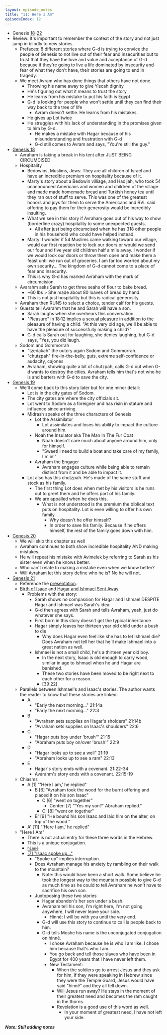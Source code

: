```yaml
---
layout: episode_notes
title: "11: Here I Am"
episodeIndex: 12
---
```

- Genesis [18](https://www.bible.com/bible/111/GEN.18)-[22](https://www.bible.com/bible/111/GEN.22)
- Review: It's important to remember the context of the story and not just jump in blindly to new stories.
  - Prefaces: 8 different stories where G-d is trying to convice the people of Genesis to not live out of their fear and insecurities but to trust that they have the love and value and acceptance of G-d because if they're going to live a life dominated by insecurity and fear of what they don't have, their stories are going to end in tragedy.
  - We meet Avram who has done things that others have not done.
    - Throwing his name away to give Yiscah dignity
    - He's figuring out what it means to trust the story
    - He learns from his mistake to put his faith is Egypt
    - G-d is looking for people who won't settle until they can find their way back to the tree of life
      - Avram doesn't settle. He learns from his mistakes.
    - He gives up Lot twice
    - He struggles with his lack of understanding in the promises given to him by G-d.
      - He makes a mistake with Hagar because of his misunderstanding and frustration with G-d
      - G-d still comes to Avram and says, "You're still the guy."
- [Genesis 18](https://www.bible.com/bible/111/GEN.18)
  - Avraham is taking a break in his tent after JUST BEING CIRCUMCISED
  - Hospitality
    - Bedowins, Muslims, Jews: They are all children of Israel and have an incredible premium on hospitality because of it.
    - Marty's story about a Bedowin villiage, and Hadijah, who took 54 unannounced Americans and women and children of the village and made made homemade bread and Turkish honey tea until they ran out of stuff to serve. This was one of the greatest honors and joys for them to serve the Americans and RVL said offering to pay them for their generosity would be incredibly insulting.
    - What we see in this story if Avraham goes out of his way to show (borderline crazy) hospitality to some unexpected guests.
      - All after just being circumcised when he has 318 other people in his household who could have helped instead.
    - Marty: I wonder if 54 Muslims came walking toward our village, would our first reaction be to lock our doors or would we send our four and five year old children half a mile away. I wonder if we would lock our doors or throw them open and make them a feast until we run out of groceries. I am far too worried about my own security... The kingdom of G-d cannot come to a place of fear and insecurity. 
    - This is why G-d has marked Avraham with the mark of circumcision.
  - Avarahm asks Sarah to get three seahs of flour to bake bread.
    - ~60 lbs > She made about 80 loaves of bread by hand.
    - This is not just hospitality but this is radical generosity.
  - Avraham then RUNS to select a choice, tender calf for his guests.
  - Guests tell Avarahm that he and Sarah will have a son.
    - Sarah laughs when she overhears this conversation.
    - "Pleasure" in [18:12](https://www.bible.com/bible/111/GEN.18.12) implies a sexual pleasure in addition to the pleasure of having a child. "At this very old age, we'll be able to have the pleasure of successfully making a child?"
    - G-d calls Sarah out for laughing, she denies laughing, but G-d says, "Yes, you did laugh.
  - Sodom and Gommorrah
    - "tzedakah" the outcry again Sodom and Gommorrah.
    - "chutzpah" fire-in-the-belly, guts, extreme self-confidence or audacity, cajones
    - Avraham, showing quite a bit of chutzpah, calls G-d out when G-d wants to destroy the cities. Avraham tells him that's not who he is and barters with G-d to save the city.
- [Genesis 19](https://www.bible.com/bible/111/GEN.19)
  - We'll come back to this story later but for one minor detail:
    - Lot is in the city gates of Sodom. 
    - The city gates are where the city officials sit.
    - Lot went to Sodom as a foreigner and has risin in stature and influence since arriving.
    - Midrash speaks of the three characters of Genesis
      - Lot the Assimilator
        - Lot assimilates and loses his ability to impact the culture around him.
      - Noah the Insulator aka The Man In The Fur Coat
        - Noah doesn't care much about anyone around him, only for himself.
        - "Sweet! I need to build a boat and take care of my family, I'm in!"
      - Avraham the Engager
        - Avraham engages culture while being able to remain distinct from it and be able to impact it.
    - Lot also has this chutzpah. He's made of the same stuff and stock as his family.
      - The first thing Lot does when met by his visitors is he runs out to greet them and he offers part of his family.
      - We are appalled when he does this.
        - What is not understood is the premium the biblical text puts on hospitality. Lot is even willing to offer his own family.
          - Why doesn't he offer himself?
          - In order to save his family. Because if he offers himself, the rest of the family goes down with him.
- [Genesis 20](https://www.bible.com/bible/111/GEN.20)
  - We will skip this chapter as well
  - Avraham continues to both show incredible hospitality AND making mistakes.
  - He will repeat his mistake with Avimelek by referring to Sarah as his sister even when he knows better.
  - Who can't relate to making a mistake even when we know better?
  - Will Avraham let this story define who he is? No he will not.
- [Genesis 21](https://www.bible.com/bible/111/GEN.21)
  - Reference the [presentation](https://bemadiscipleship.s3.us-east-2.amazonaws.com/BEMA+011+Here+I+Am.pdf).
  - [Birth of Isaac](https://www.bible.com/bible/111/GEN.21.1-7) and [Hagar and Ishmael Sent Away](https://www.bible.com/bible/111/GEN.21.8-21)
    - Problems with the story:
      - Sarah shows no compassion for Hagar and Ishmael DESPITE Hagar and Ishmael was Sarah's idea.
      - G-d then agrees with Sarah and tells Avraham, yeah, just do whatever she says.
      - First born in this story doesn't get the typical inheritance
      - Hagar simply leaves her thirteen year old child under a bush to die
        - Why does Hagar even feel like she has to let Ishmael die? Does Avraham not tell her that he'll make Ishmael into a great nation as well.
      - Ishmael is not a small child, he's a thirteen year old boy.
        - In the next story, Isaac is old enough to carry wood, similar in age to Ishmael when he and Hagar are banished.
        - These two stories have been moved to be right next to each other for a reason.
        - [39:22]
  - Parallels between Ishmael's and Isaac's stories. The author wants the reader to know that these stories are linked.
    - A
      - "Early the next morning..." 21:14a
      - "Early the next morning..." 22:3
    - B
      - "Avraham sets supplies on Hagar's sholders" 21:14b
      - "Avraham sets supplies on Isaac's shoulders" 22:6
    - C
      - "Hagar puts boy under 'brush'" 21:15
      - "Abraham puts boy on/over 'brush'" 22:9
    - D
      - "Hagar looks up to see a well" 21:19
      - "Abraham looks up to see a ram" 22:13
    - E
      - Hagar's story ends with a covenant. 21:22-34
      - Avarahm's story ends with a covenant. 22:15-19
  - Chiasms
    - A [1] "'Here I am,' he replied"
      - B [6] "Avraham took the wood for the burnt offering and placed it on his son Isaac"
        - C [6] "went on together"
          - Center: [7] "'Yes my son?" Abraham replied."
        - C' [8] "went on together"
      - B' [9] "He bound his son Isaac and laid him on the alter, on top of the wood."
    - A' [11] "'Here I am,' he replied"
  - "Here I Am" 
    - There is not actual entry for these three words in the Hebrew. 
    - This is a unique conjugation.
    - [`hinnê`](https://www.blueletterbible.org/lexicon/h2009/niv/wlc/0-1/)
    - [[7] "Isaac spoke up..."](https://www.bible.com/bible/111/GEN.22.NIV)
      - "Spoke up" implies interruption. 
      - Does Avraham manage his anxiety by rambling on their walk to the mountain?
        - Note: this would have been a short walk. Some believe he took the longest way to the mountain possible to give G-d as much time as he could to tell Avraham he won't have to sacrifice his own son.
      - Juxtoposing these two stories
        - Hagar abandon's her son under a bush.
        - Avraham tell his son, I'm right here, I'm not going anywhere, I will never leave your side.
          - Hinnê: I will be with you until the very end.
        - G-d will use this story to continue to call is people back to him.
        - G-d tells Moshe his name is the unconjugated conjugation on hinnê.
          - I chose Avraham because he is who I am like. I chose him because that's who I am.
          - You go back and tell those slaves who have been in Egypt for 400 years that I have never left them.
          - New Testament: 
            - When the soldiers go to arrest Jesus and they ask for him, if they were speaking in Hebrew since they were the Temple Guard, Jesus would have said "hinnê" and they all fell down.
            - Will Jesus run away? He stays in the moment of their greatest need and becomes the ram caught in the thorns.
            - Revelation is a good use of this word as well.
              - In your moment of greatest need, I have not left your side.


***Note: Still adding notes***
